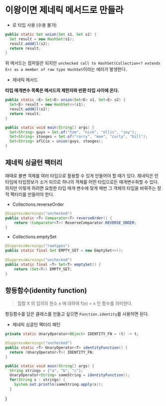 # 이왕이면 제네릭 메서드로 만들라

- 로 타입 사용 (수용 불가)

```java
public static Set union(Set s1, Set s2) {
  Set result = new HashSet(s1);
  result.addAll(s2);
  return result;
}
```

위 메서드는 컴파일은 되지만 `unchecked call to HashSet(Collection<? extends E>) as a member of raw type HashSet`이라는 에러가 발생한다.

- 제네릭 메서드

__타입 매개변수 목록은 메서드의 제한자와 반환 타입 사이에 온다.__

```java
public static <E> Set<E> union(Set<E> s1, Set<E> s2) {
  Set<E> result = new HashSet<>(s1);
  result.addAll(s2);
  return result;
}
```

```java
public static void main(String[] args) {
  Set<String> guys = Set.of("tom", "nick", "ellis", "zoy");
  Set<String> stooges = Set.of("rarry", "moe", "curly", "bill");
  Set<String> aflCio = union(guys, stooges);
}
```

## 제네릭 싱글턴 팩터리

때때로 불변 객체를 여러 타입으로 활용할 수 있게 만들어야 할 때가 있다. 제네릭은 런타임에 타입정보가 소거 되므로 하나의 객체를 어떤 타입으로든 매개변수화할 수 있다.
하지만 이렇게 하려면 요청한 타입 매개 변수에 맞게 매번 그 객체의 타입을 바꿔주는 정적 팩터리를 만들어야 한다.

- Collections.reverseOrder

```java
@SuppressWarnings("unchecked")
public static <T> Comparator<T> reverseOrder() {
    return (Comparator<T>) ReverseComparator.REVERSE_ORDER;
}
```

- Collections.emptySet

```java
@SuppressWarnings("rawtypes")
public static final Set EMPTY_SET = new EmptySet<>();
    
@SuppressWarnings("unchecked")
public static final <T> Set<T> emptySet() {
    return (Set<T>) EMPTY_SET;
}
```

## 항등함수(identity function)

> 집합 X 의 임의의 원소 x 에 대하여 f(x) = x 인 함수를 의미한다.

항등함수를 담은 클래스를 만들고 싶으면 `Function.identity`를 사용하면 된다.

- 제네릭 싱글턴 팩터리 패턴

```java
private static UnaryOperator<Object> IDENTITY_FN = (t) -> t;

@SuppressWarnings("unchecked")
public static <T> UnaryOperator<T> identityFunction() {
  return (UnaryOperator<T>) IDENTITY_FN;
}
```

```java
public static void main(String[] args) {
  String strings = {"a", "b", "c"};
  UnaryOperator<String> sameString = identityFunction();
  for(String s : strings) {
    System.out.println(sameString.apply(s));
  }
```
}
